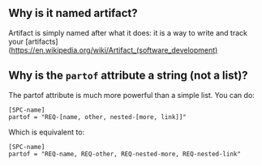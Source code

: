 ## Why is it named artifact?
Artifact is simply named after what it does: it is a way to write and track your
[artifacts](https://en.wikipedia.org/wiki/Artifact_(software_development)

## Why is the `partof` attribute a string (not a list)?
The partof attribute is much more powerful than a simple list. You can do:
```
[SPC-name]
partof = "REQ-[name, other, nested-[more, link]]"
```
Which is equivalent to:
```
[SPC-name]
partof = "REQ-name, REQ-other, REQ-nested-more, REQ-nested-link"
```
